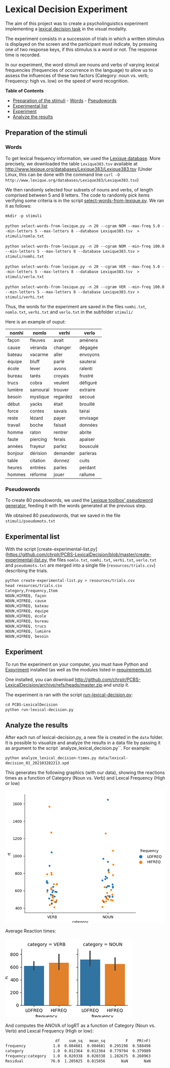 Lexical Decision Experiment
===========================

The aim of this project was to create a psycholinguistics experiment implementing a [lexical decision task](https://en.wikipedia.org/wiki/Lexical_decision_task) in the visual modality. 

The experiment consists in a succession of trials in which a written stimulus is displayed on the screen and the participant must indicate, by pressing one of two response keys, if this stimulus is a word or not. The response time is recorded. 

In our experiment, the word stimuli are nouns and verbs of varying lexical frequencies (frequencies of occurrence in the language) to allow us to assess the influences of these two factors (Category: noun vs. verb; Frequency: high vs. low) on the speed of word recognition.

<!-- markdown-toc start - Don't edit this section. Run M-x markdown-toc-refresh-toc -->
**Table of Contents**

 - [Preparation of the stimuli](#preparation-of-the-stimuli)
        - [Words](#words)
        - [Pseudowords](#pseudowords)
 - [Experimental list](#experimental-list)
 - [Experiment](#experiment)
 - [Analyze the results](#analyze-the-results)

<!-- markdown-toc end -->


## Preparation of the stimuli

### Words

To get lexical frequency information, we used the [Lexique database](http://www.lexique.org). More precisely, we downloaded the table `Lexique383.tsv` available at <http://www.lexique.org/databases/Lexique383/Lexique383.tsv> (Under Linux, this can be done with the command line `curl -O http://www.lexique.org/databases/Lexique383/Lexique383.tsv`)

We then randomly selected four subsets of nouns and verbs, of length comprised between 5 and 8 letters. 
The code to randomly pick items verifying some criteria is in the script [select-words-from-lexique.py](https://github.com/chrplr/PCBS-LexicalDecision/blob/master/select-words-from-lexique.py). We ran it as follows:


    mkdir -p stimuli

    python select-words-from-lexique.py -n 20 --cgram NOM --max-freq 5.0 --min-letters 5 --max-letters 8 --database Lexique383.tsv  > stimuli/nomlo.txt

    python select-words-from-lexique.py -n 20 --cgram NOM --min-freq 100.0 --min-letters 5 --max-letters 8 --database Lexique383.tsv > stimuli/nomhi.txt

    python select-words-from-lexique.py -n 20 --cgram VER --max-freq 5.0 --min-letters 5 --max-letters 8 --database Lexique383.tsv  > stimuli/verlo.txt

    python select-words-from-lexique.py -n 20 --cgram VER --min-freq 100.0 --min-letters 5 --max-letters 8 --database Lexique383.tsv > stimuli/verhi.txt



Thus, the words for the experiment are saved in the files `nomhi.txt`,  `nomlo.txt`,  `verhi.txt` and `verlo.txt` in the subfolder `stimuli/` 

Here is an example of ouput:

nomhi    | nomlo       |verhi        | verlo 
-------- | ----------- | ----------- | ------------
façon    |    fleuves  |  avait      |  amènera  
cause   |    véranda   |  changer |  dégagée   
bateau   |   vacarme   |  aller   |    envoyons  
équipe   |   bluff   |    parlé   |    sauterai  
école   |    lever   |    avons   |    ralenti   
bureau   |   tarés   |    croyais   |  frustré   
trucs   |    cobra   |    veulent   |  défiguré  
lumière   |  samouraï   | trouver   |  extraire  
besoin   |   mystique   | regardez   | secoué    
début   |    yacks   |    était   |    brouillé  
force   |    contes   |   savais   |   tairai    
reste   |    lézard   |   payer   |    envisage  
travail   |  boche   |    faisait   |  données   
homme   |    raton   |    rentrer   |  abrite    
faute   |    piercing   | ferais   |   apaiser   
années   |   frayeur   |  parlez   |   bousculé  
bonjour   |  dérision   | demander   | parleras  
table   |    citation   | donnez   |   cuits     
heures   |   entrées   |  parles   |   perdant   
hommes   |   réforme   |  jouer   |    rallume   


### Pseudowords

To create 80 pseudowords, we used the [Lexique toolbox' pseudoword generator](http://www.lexique.org/toolbox/toolbox.pub/index.php?page=non_mot), feeding it with the words generated at the previous step.

We obtained 80 pseudowords, that we saved in the file `stimuli/pseudomots.txt`

## Experimental list

With the script [create-experimental-list.py](https://github.com/chrplr/PCBS-LexicalDecision/blob/master/create-experimental-list.py, the files `nomlo.txt`, `nomhi.txt`, `verhi.txt`, `verlo.txt` and `pseudomots.txt` are merged into a single file (`resources/trials.csv`) describing the trials.


    python create-experimental-list.py > resources/trials.csv
    head resources/trials.csv
    Category,Frequency,Item
    NOUN,HIFREQ, façon
    NOUN,HIFREQ, cause
    NOUN,HIFREQ, bateau
    NOUN,HIFREQ, équipe
    NOUN,HIFREQ, école
    NOUN,HIFREQ, bureau
    NOUN,HIFREQ, trucs
    NOUN,HIFREQ, lumière
    NOUN,HIFREQ, besoin


## Experiment

To run the experiment on your computer, you must have Python and [Expyriment](http://expyriment.org) installed (as well as the modules listed in [requirements.txt](https://github.com/chrplr/PCBS-LexicalDecision/blob/master/requirement.txt).

One installed, you can download <http://github.com/chrplr/PCBS-LexicalDecision/archive/refs/heads/master.zip> and unzip it. 

The experiment is ran with the script [run-lexical-decision.py](https://github.com/chrplr/PCBS-LexicalDecision/blob/master/lexical-decision.py):

    cd PCBS-LexicalDecision
    python run-lexical-decision.py
      

## Analyze the results

After each run of lexical-decision.py, a new file is created in the `data` folder. It is possible to visualize and analyze the results in a data file by passing it as argument to the script `analyze_lexical_decision.py``. For example:

    python analyze_lexical_decision-times.py data/lexical-decision_01_202103282213.xpd


This generates  the following graphics (with our data), showing the reactions times as a function of Category (Noun vs. Verb) and Lexcal Frequency (High or low)

![](figures/Figure_1.png)


Average Reaction times:

![](figures/Figure_2.png)

And computes the ANOVA of logRT as a function of Category (Noun vs. Verb) and Lexcal Frequency (High or low):

```
                      df    sum_sq   mean_sq         F    PR(>F)
frequency            1.0  0.004681  0.004681  0.295198  0.588498
category             1.0  0.012364  0.012364  0.779794  0.379989
frequency:category   1.0  0.020338  0.020338  1.282675  0.260963
Residual            76.0  1.205025  0.015856       NaN       NaN
```
